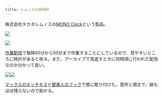 ```yaml
---
title: レムノスの掛時計
---
```

株式会社タカタレムノスの[MONO Clock](https://www.amazon.co.jp/dp/B004UIT8BK)という製品。

![](https://lh3.googleusercontent.com/SiDnpYcCzb4yrFqBKsdunC7ZfGXgqL0jOr-YKAO3EpEt83Kotm-ukF4ZC2U8iY6Gw1JNCkiEofZg14OFu2tssprjqS6j2F0CtQ0D_Q67XPlv9LzK3kw-dh2daT1uin1nKn6vxM36Lgx7OJ7uXw)

![](https://lh4.googleusercontent.com/1T-Ign0p0JMMcNU-Fj45QPG9FQizcDAWU31CoLWFpsLSKq2FXhvs9oVtNkjiGlAg-2tlGnUpNhytx8kva1GCrn9R70lUYuVL75KAMa7swT7tDWUlV1MclrZTjT3RIbLslsRykF2i7Dy1kecvuA)

[作業配信](https://www.youtube.com/channel/UC5s-KpSDGzxWPWNv94PnJHw)で毎時00分から50分まで作業することにしているので、見やすいところに時計があると捗る。また、アーカイブで見返すときに何時頃に行われた配信なのか分かって良い。

![](https://lh6.googleusercontent.com/64R-INPJ3RHL6TmJ7FytS65QoQLe_wlN0xx-kfsQ3yE5V2japXt9Bmlcie8efi1jjLJcpOZ4esR7b36c_EI5CEsIVozBTUGym8vIPEZ4Zc5W5U5hMitkSWKkvB4sJ7buBvgdodOuB5-PigHW4w)![](https://lh5.googleusercontent.com/-5Dke3B8QBKKyGoxysGyo04RKdrHp2M1kmDgGbxH-tmmYhWN0FLTwlJwKgVUuUYyh80it7diXhKoxjD1vBYRcSvpG7arw561eBpRndLUois976gpRt9d0GhDBvHYdbqYjBvjgw4KB6JJoc1Fzw)

[マックスのホッチキス](https://www.amazon.co.jp/dp/B000O9WRWG)と[壁美人のフック](https://www.amazon.co.jp/dp/B00CU78TDG)で壁に取り付けた。意外と頑丈で、跡もほぼ残らないので助かる。
